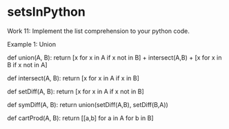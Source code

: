 # setsInPython
Work 11: Implement the list comprehension to your python code. 

Example 1: Union

  def union(A, B):
      return [x for x in A if x not in B] + intersect(A,B) + [x for x in B if x not in A]
    
def intersect(A, B):
    return [x for x in A if x in B]
    
def setDiff(A, B):
    return [x for x in A if x not in B]
    
def symDiff(A, B):
    return union(setDiff(A,B), setDiff(B,A))
    
def cartProd(A, B):
    return [[a,b] for a in A for b in B]
